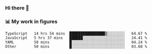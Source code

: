 ### Hi there 👋

### 📊 My work in figures

<!--START_SECTION:waka-->

```text
TypeScript   14 hrs 54 mins  ████████████████▒░░░░░░░░   64.67 %
JavaScript   5 hrs 37 mins   ██████░░░░░░░░░░░░░░░░░░░   24.41 %
YAML         58 mins         █░░░░░░░░░░░░░░░░░░░░░░░░   04.24 %
Other        50 mins         █░░░░░░░░░░░░░░░░░░░░░░░░   03.68 %
```

<!--END_SECTION:waka-->
